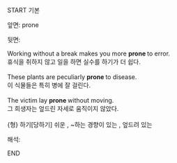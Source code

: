 START
기본

앞면:
prone


뒷면:
<div><div>Working without a break makes you more <b>prone </b>to error. </div><div><div>휴식을 취하지 않고 일을 하면 실수를 하기가 더 쉽다.</div></div></div><div><br></div><div><div>These plants are peculiarly <b>prone </b>to disease. </div><div><div>이 식물들은 특히 병에 잘 걸린다.</div></div></div><div><br></div><div><div>The victim lay <b>prone </b>without moving. </div><div>그 희생자는 엎드린 자세로 움직이지 않았다.</div></div><div><br></div><div>{형} 하기[당하기] 쉬운 , ~하는 경향이 있는 , 엎드려 있는</div>


해석:

END
